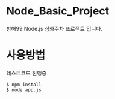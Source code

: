 # Node_Basic_Project
항해99 Node.js 심화주차 프로젝트 입니다.


# 사용방법
테스트코드 진행중
``` shell
$ npm install
$ node app.js
```
